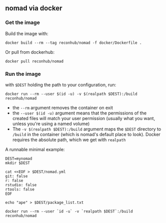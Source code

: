 ## nomad via docker

### Get the image

Build the image with:

```
docker build --rm --tag reconhub/nomad -f docker/Dockerfile .
```

Or pull from dockerhub:

```
docker pull reconhub/nomad
```

### Run the image

with `$DEST` holding the path to your configuration, run:


```
docker run --rm --user $(id -u) -v $(realpath $DEST):/build reconhub/nomad
```

* the `--rm` argument removes the container on exit
* the `--user $(id -u)` argument means that the permissions of the created files will match your user permission (usually what you want, unless you're using a named volume)
* The `-v $(realpath $DEST):/build` argument maps the `$DEST` directory to `/build` in the container (which is nomad's default place to look).  Docker requires the absolute path, which we get with `realpath`

A runnable minimal example:

```
DEST=mynomad
mkdir $DEST

cat <<EOF > $DEST/nomad.yml
git: false
r: false
rstudio: false
rtools: false
EOF

echo "ape" > $DEST/package_list.txt

docker run --rm --user `id -u` -v `realpath $DEST`:/build reconhub/nomad
```
